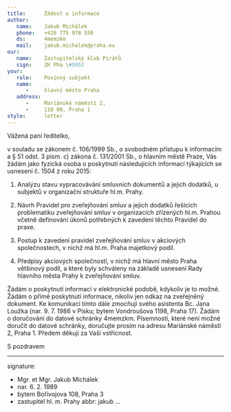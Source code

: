 ```yaml
---
title:      Žádost o informace
author:
   name:    Jakub Michálek
   phone:   +420 775 978 550
   ds:      4memzkm
   mail:    jakub.michalek@praha.eu
our:
   name:    Zastupitelský klub Pirátů
   sign:    ZK Pha \#5953
your:
   role:    Povinný subjekt
   name:    
      -     hlavní město Praha
   address:
      -     Mariánské náměstí 2,
      -     110 00, Praha 1
style:      letter
---
```


Vážená paní ředitelko,

v souladu se zákonem č. 106/1999 Sb., o svobodném přístupu k informacím a § 51 odst. 3 písm. c) zákona č. 131/2001 Sb., o hlavním městě Praze, Vás žádám jako fyzická osoba o poskytnutí následujících informací týkajících se usnesení č. 1504 z roku 2015:

1. Analýzu stavu vypracovávání smluvních dokumentů a jejich dodatků, u subjektů v organizační struktuře hl.m. Prahy.

2. Návrh Pravidel pro zveřejňování smluv a jejich dodatků řešících problematiku zveřejňování smluv v organizacích zřízených hl.m. Prahou včetně definování úkonů potřebných k zavedení těchto Pravidel do praxe.

3. Postup k zavedení pravidel zveřejňování smluv v akciových společnostech, v nichž má hl.m. Praha majetkový podíl.

4. Předpisy akciových společností, v nichž má hlavní město Praha většinový podíl, a které byly schváleny na základě usnesení Rady hlavního města Prahy k zveřejňování smluv. 

Žádám o poskytnutí informací v elektronické podobě, kdykoliv je to možné. Žádám o přímé poskytnutí informace, nikoliv jen odkaz na zveřejněný dokument. Ke komunikaci tímto dále zmocňuji svého asistenta Bc. Jana Loužka (nar. 9. 7. 1986 v Písku; bytem Vondroušova 1198, Praha 17). Žádám o doručování do datové schránky 4memzkm. Písemnosti, které není možné doručit do datové schránky, doručujte prosím na adresu Mariánské náměstí 2, Praha 1. Předem děkuji za Vaši vstřícnost.

S pozdravem

---
signature: 
  - Mgr. et Mgr. Jakub Michálek
  - nar. 6. 2. 1989
  - bytem Bořivojova 108, Praha 3
  - zastupitel hl. m. Prahy
abbr:       jakub
...
